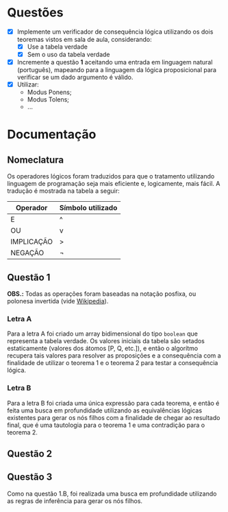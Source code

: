 # Questões
- [x] Implemente um verificador de consequência lógica utilizando os dois teoremas vistos em sala de aula, considerando:
  - [x] Use a tabela verdade
  - [x] Sem o uso da tabela verdade
- [x] Incremente a questão **1** aceitando uma entrada em linguagem natural (português), mapeando para a linguagem da lógica proposicional para verificar se um dado argumento é válido.
- [x] Utilizar:
  * Modus Ponens;
  * Modus Tolens;
  * ...

# Documentação
## Nomeclatura
Os operadores lógicos foram traduzidos para que o tratamento utilizando linguagem de programação seja mais eficiente e, logicamente, mais fácil. A tradução é mostrada na tabela a seguir:

Operador | Símbolo utilizado
-------- | -----------------
E | ^
OU | v
IMPLICAÇÃO | >
NEGAÇÃO | ¬

## Questão 1
**OBS.:** Todas as operações foram baseadas na notação posfixa, ou polonesa invertida (vide [Wikipedia](http://pt.wikipedia.org/wiki/Nota%C3%A7%C3%A3o_polonesa_inversa)).

### Letra A
Para a letra A foi criado um array bidimensional do tipo `boolean` que representa a tabela verdade. Os valores iniciais da tabela são setados estaticamente (valores dos átomos [P, Q, etc.]), e então o algorítmo recupera tais valores para resolver as proposições e a consequência com a finalidade de utilizar o teorema 1 e o teorema 2 para testar a consequência lógica.

### Letra B
Para a letra B foi criada uma única expressão para cada teorema, e então é feita uma busca em profundidade utilizando as equivalências lógicas existentes para gerar os nós filhos com a finalidade de chegar ao resultado final, que é uma tautologia para o teorema 1 e uma contradição para o teorema 2.

## Questão 2

## Questão 3
Como na questão 1.B, foi realizada uma busca em profundidade utilizando as regras de inferência para gerar os nós filhos.
